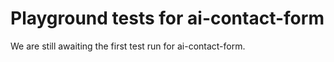 # Playground tests for ai-contact-form
We are still awaiting the first test run for ai-contact-form.
